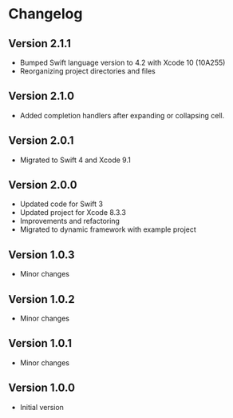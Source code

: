 # Changelog

## Version 2.1.1

- Bumped Swift language version to 4.2 with Xcode 10 (10A255)
- Reorganizing project directories and files

## Version 2.1.0
- Added completion handlers after expanding or collapsing cell.

## Version 2.0.1
- Migrated to Swift 4 and Xcode 9.1

## Version 2.0.0

- Updated code for Swift 3
- Updated project for Xcode 8.3.3
- Improvements and refactoring
- Migrated to dynamic framework with example project

## Version 1.0.3

- Minor changes

## Version 1.0.2

- Minor changes

## Version 1.0.1

- Minor changes

## Version 1.0.0

- Initial version
